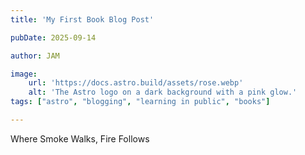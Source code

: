 ```yaml
---
title: 'My First Book Blog Post'

pubDate: 2025-09-14

author: JAM

image:
    url: 'https://docs.astro.build/assets/rose.webp'
    alt: 'The Astro logo on a dark background with a pink glow.'
tags: ["astro", "blogging", "learning in public", "books"]

---
```


Where Smoke Walks, Fire Follows

